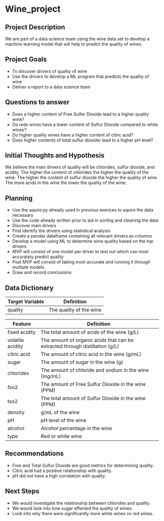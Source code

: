 # Wine_project

## Project Description
We are part of a data science team using the wine data set to develop a machine learning model that will help to predict the quality of wines. 

## Project Goals
- To discover drivers of quality of wine
- Use the drivers to develop a ML program that predicts the quality of wine
- Deliver a report to a data science team

## Questions to answer
- Does a higher content of Free Sulfer Dioxide lead to a higher quality wine?
- Do reds wines have a lower content of Sulfur Dioxide compared to white wines?
- Do higher quality wines have a higher content of citric acid?
- Does higher contents of total suflur dioxider lead to a higher pH level?



## Initial Thoughts and Hypothesis
We believe the main drivers of quality will be chlorides, sulfur dioxide, and acidity. The higher the content of chlorides the higher the quality of the wine. The higher the content of sulfur dioxide the higher the quality of wine. The more acids in the wine the lower the quality of the wine.


## Planning
- Use the aquire.py already used in previous exerices to aquire the data necessary
- Use the code already written prior to aid in sorting and cleaning the data
- Discover main drivers
 - First identify the drivers using statistical analysis
 - Create a pandas dataframe containing all relevant drivers as columns
- Develop a model using ML to determine wine quality based on the top drivers
 - MVP will consist of one model per driver to test out which can most accurately predict quality
 - Post MVP will consist of taking most accurate and running it through multiple models
- Draw and record conclusions


## Data Dictionary
|Target Variable | Definition|
|-----------------|-----------|
| quality | The quality of the wine |

| Feature  | Definition |
|----------|------------|
| fixed acidity |  The total amount of acids of the wine (g/L) |
| volatile acidity |  The amount of organic acids that can be extracted through distillation (g/L) |
| citric acid |  The amount of citric acid in the wine (g/mL) |
| sugar |  The amount of sugar in the wine (g) |
| chlorides | The amount of chloride and sodium in the wine (mg/mL) |
| fso2 | The amount of Free Sulfur Dioxide in the wine (PPM) |
| tso2 | The total amount of Sulfur Dioxide in the wine (PPM) |
| density | g/mL of the wine |
| pH | pH level of the wine |
| alcohol | Alcohol percentage in the wine |
| type | Red or white wine | 


## Recommendations
- Free and Total Sulfur Dioxide are good metrics for determining quality.
- Citric acid had a positive relationship with quality.
- pH did not have a high correlation with quality.


## Next Steps
- We would investigate the relationship between chlorides and quality.
- We would look into how sugar effected the quality of wines.
- Look into why there were significantly more white wines vs red wines.